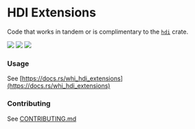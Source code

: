 
# HDI Extensions
Code that works in tandem or is complimentary to the [`hdi`](https://docs.rs/hdi) crate.


[![](https://img.shields.io/github/issues-raw/mjbrisebois/rust-hdi-extensions?style=flat-square)](https://github.com/mjbrisebois/rust-hdi-extensions/issues)
[![](https://img.shields.io/github/issues-closed-raw/mjbrisebois/rust-hdi-extensions?style=flat-square)](https://github.com/mjbrisebois/rust-hdi-extensions/issues?q=is%3Aissue+is%3Aclosed)
[![](https://img.shields.io/github/issues-pr-raw/mjbrisebois/rust-hdi-extensions?style=flat-square)](https://github.com/mjbrisebois/rust-hdi-extensions/pulls)


### Usage

See [https://docs.rs/whi_hdi_extensions](https://docs.rs/whi_hdi_extensions)


### Contributing

See [CONTRIBUTING.md](CONTRIBUTING.md)
